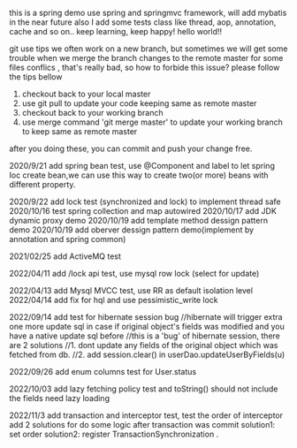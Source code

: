 this is a spring demo use spring and springmvc framework, will add mybatis in the near future
also I add some tests class like thread, aop, annotation, cache and so on..
keep learning, keep happy!
hello world!!

git use tips
 we often work on a new branch, but sometimes we will get some trouble when we merge the branch changes to the remote master
 for some files conflics , that's really bad, so how to forbide this issue? please follow the tips bellow

 1. checkout back to your local master
 2. use git pull to update your code keeping same as remote master
 3. checkout back to your working branch
 4. use merge command 'git merge master' to update your working branch to keep same as remote master

 after you doing these, you can commit and push your change free.

2020/9/21 add spring bean test, use @Component and <bean/> label to let spring Ioc create bean,we can use this way to
create two(or more) beans with different property.

2020/9/22 add lock test (synchronized and lock) to implement thread safe
2020/10/16 test spring collection and map autowired
2020/10/17 add JDK dynamic proxy demo
2020/10/19 add template method dessign pattern demo
2020/10/19 add oberver dessign pattern demo(implement by annotation and spring common)

2021/02/25 add ActiveMQ test

2022/04/11 add /lock api test, use mysql row lock (select for update)

2022/04/13 add Mysql MVCC test, use RR as default isolation level
2022/04/14 add fix for hql and use pessimistic_write lock

2022/09/14 add test for hibernate session bug
      //hibernate will trigger extra one more update sql in case if original object's fields was modified and you have a native update sql before
      //this is a 'bug' of hibernate session, there are 2 solutions
      //1. dont update any fields of the original object which was fetched from db.
      //2. add session.clear() in userDao.updateUserByFields(u)

2022/09/26  add enum columns test for User.status

2022/10/03  add lazy fetching policy test and toString() should not include the fields need lazy loading

2022/11/3   add transaction and interceptor test, test the order of interceptor
            add 2 solutions for do some logic after transaction was commit
            solution1: set order
            solution2: register TransactionSynchronization
      .